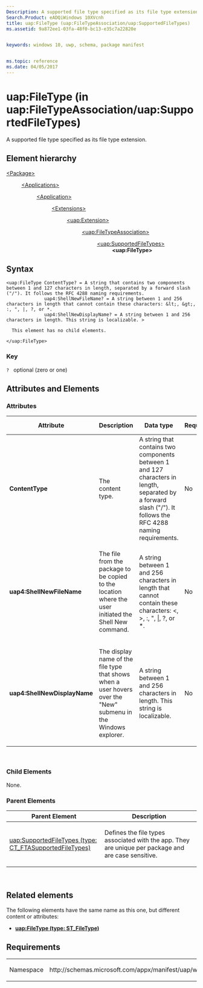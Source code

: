 ```yaml
---
Description: A supported file type specified as its file type extension.
Search.Product: eADQiWindows 10XVcnh
title: uap:FileType (uap:FileTypeAssociation/uap:SupportedFileTypes)
ms.assetid: 9a872ee1-03fa-48f0-bc13-e35c7a22820e


keywords: windows 10, uwp, schema, package manifest


ms.topic: reference
ms.date: 04/05/2017
---
```


# uap:FileType (in uap:FileTypeAssociation/uap:SupportedFileTypes) 


A supported file type specified as its file type extension.

## Element hierarchy

<dl>
<dt><a href="element-package.md">&lt;Package&gt;</a></dt>
<dd>
<dl>
<dt><a href="element-applications.md">&lt;Applications&gt;</a></dt>
<dd>
<dl>
<dt><a href="element-application.md">&lt;Application&gt;</a></dt>
<dd>
<dl>
<dt><a href="element-1-extensions.md">&lt;Extensions&gt;</a></dt>
<dd>
<dl>
<dt><a href="element-uap-extension.md">&lt;uap:Extension&gt;</a></dt>
<dd>
<dl>
<dt><a href="element-uap-filetypeassociation.md">&lt;uap:FileTypeAssociation&gt;</a></dt>
<dd>
<dl>
<dt><a href="element-uap-supportedfiletypes.md">&lt;uap:SupportedFileTypes&gt;</a></dt>
<dd><b>&lt;uap:FileType&gt;</b></dd>
</dl>
</dd>
</dl>
</dd>
</dl>
</dd>
</dl>
</dd>
</dl>
</dd>
</dl>
</dd>
</dl>

## Syntax

``` syntax
<uap:FileType ContentType? = A string that contains two components between 1 and 127 characters in length, separated by a forward slash ("/"). It follows the RFC 4288 naming requirements. 
              uap4:ShellNewFileName? = A string between 1 and 256 characters in length that cannot contain these characters: &lt;, &gt;, :, ", |, ?, or *.
              uap4:ShellNewDisplayName? = A string between 1 and 256 characters in length. This string is localizable. >

  This element has no child elements.

</uap:FileType>
```

### Key

`?`   optional (zero or one)

## Attributes and Elements


### Attributes

<table>
<colgroup>
<col width="20%" />
<col width="20%" />
<col width="20%" />
<col width="20%" />
<col width="20%" />
</colgroup>
<thead>
<tr class="header">
<th>Attribute</th>
<th>Description</th>
<th>Data type</th>
<th>Required</th>
<th>Default value</th>
</tr>
</thead>
<tbody>
<tr class="odd">
<td><strong>ContentType</strong></td>
<td><p>The content type.</p></td>
<td>A string that contains two components between 1 and 127 characters in length, separated by a forward slash (&quot;/&quot;). It follows the RFC 4288 naming requirements.</td>
<td>No</td>
<td></td>
</tr>
<tr class="even">
<td><strong>uap4:ShellNewFileName</strong></td>
<td><p>The file from the package to be copied to the location where the user initiated the Shell New command.</p></td>
<td>A string between 1 and 256 characters in length that cannot contain these characters: &lt;, &gt;, :, ", |, ?, or *.</td>
<td>No</td>
<td></td>
</tr>
<tr class="odd">
<td><strong>uap4:ShellNewDisplayName</strong></td>
<td><p>The display name of the file type that shows when a user hovers over the "New" submenu in the Windows explorer.</p></td>
<td>A string between 1 and 256 characters in length. This string is localizable.</td>
<td>No</td>
<td></td>
</tr>
</tbody>
</table>

 

### Child Elements

None.

### Parent Elements

<table>
<colgroup>
<col width="50%" />
<col width="50%" />
</colgroup>
<thead>
<tr class="header">
<th>Parent Element</th>
<th>Description</th>
</tr>
</thead>
<tbody>
<tr class="odd">
<td><a href="element-uap-supportedfiletypes.md">uap:SupportedFileTypes (type: CT_FTASupportedFileTypes)</a> </td>
<td><p>Defines the file types associated with the app. They are unique per package and are case sensitive.</p></td>
</tr>
</tbody>
</table>

 

## Related elements


The following elements have the same name as this one, but different content or attributes:

-   **[uap:FileType (type: ST_FileType)](element-1-uap-filetype.md)**

## Requirements

<table>
<colgroup>
<col width="50%" />
<col width="50%" />
</colgroup>
<tbody>
<tr class="odd">
<td><p>Namespace</p></td>
<td><p>http://schemas.microsoft.com/appx/manifest/uap/windows10</p></td>
</tr>
</tbody>
</table>

 

 



